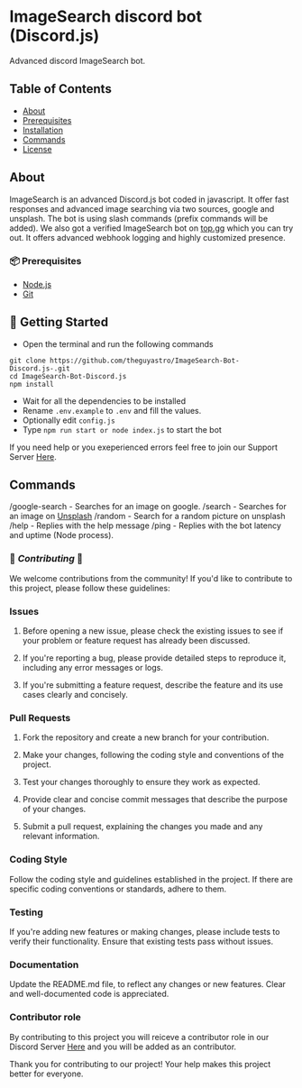 # ImageSearch discord bot (Discord.js)
Advanced discord ImageSearch bot.

## Table of Contents

- [About](#about)
- [Prerequisites](#📦-prerequisites)
- [Installation](#🚀-getting-started)
- [Commands](#commands)
- [License](#license)


## About
ImageSearch is an advanced Discord.js bot coded in javascript. It offer fast responses and advanced image searching via two sources, google and unsplash.
The bot is using slash commands (prefix commands will be added). We also got a verified ImageSearch bot on [top.gg](https://top.gg/bot/729570880983924766) which you can try out. It offers advanced webhook logging and highly customized presence. 

### 📦 Prerequisites

 - [Node.js](https://nodejs.org/en)
 - [Git](https://git-scm.com)

## 🚀 Getting Started

- Open the terminal and run the following commands

```
git clone https://github.com/theguyastro/ImageSearch-Bot-Discord.js-.git
cd ImageSearch-Bot-Discord.js
npm install
```

- Wait for all the dependencies to be installed
- Rename `.env.example` to `.env` and fill the values.
- Optionally edit `config.js`
- Type `npm run start or node index.js` to start the bot


If you need help or you exeperienced errors feel free to join our Support Server [Here](https://discord.gg/G4YP6gcpjA).

## Commands

/google-search <query> <results> - Searches for an image on google.
/search <term> - Searches for an image on [Unsplash](https://unsplash.com)
/random - Search for a random picture on unsplash
/help - Replies with the help message
/ping - Replies with the bot latency and uptime (Node process).

### 🤝 ***Contributing*** 🤝


We welcome contributions from the community! If you'd like to contribute to this project, please follow these guidelines:

### Issues

1. Before opening a new issue, please check the existing issues to see if your problem or feature request has already been discussed.

2. If you're reporting a bug, please provide detailed steps to reproduce it, including any error messages or logs.

3. If you're submitting a feature request, describe the feature and its use cases clearly and concisely.

### Pull Requests

1. Fork the repository and create a new branch for your contribution.

2. Make your changes, following the coding style and conventions of the project.

3. Test your changes thoroughly to ensure they work as expected.

4. Provide clear and concise commit messages that describe the purpose of your changes.

5. Submit a pull request, explaining the changes you made and any relevant information.

### Coding Style

Follow the coding style and guidelines established in the project. If there are specific coding conventions or standards, adhere to them.

### Testing

If you're adding new features or making changes, please include tests to verify their functionality. Ensure that existing tests pass without issues.

### Documentation

Update the README.md file, to reflect any changes or new features. Clear and well-documented code is appreciated.

### Contributor role

By contributing to this project you will reiceve a contributor role in our Discord Server [Here](https://discord.gg/G4YP6gcpjA) and you will be added as an contributor. 

Thank you for contributing to our project! Your help makes this project better for everyone.




